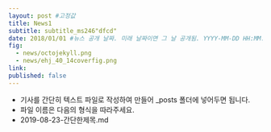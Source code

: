 ```yaml
---
layout: post #고정값
title: News1
subtitle: subtitle_ms246"dfcd"
date: 2018/01/01 #뉴스 공개 날짜. 미래 날짜이면 그 날 공개됨. YYYY-MM-DD HH:MM:SS +/-TTTT
fig:
  - news/octojekyll.png
  - news/ehj_40_14coverfig.png
link:
published: false
---
```


- 기사를 간단히 텍스트 파일로 작성하여 만들어 \_posts 폴더에 넣어두면 됩니다.
- 파일 이름은 다음의 형식을 따라주세요.
- 2019-08-23-간단한제목.md
